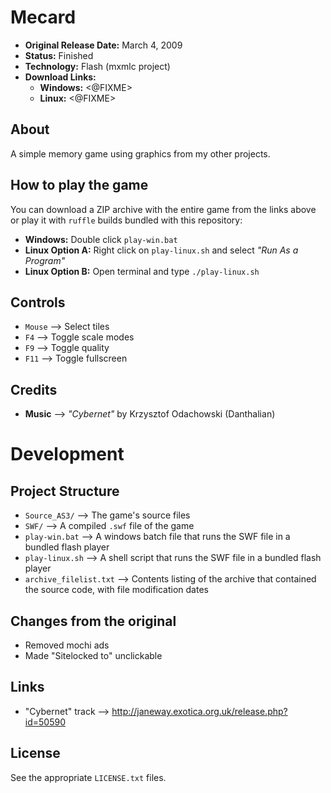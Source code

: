 # Mecard

 - **Original Release Date:** March 4, 2009
 - **Status:** Finished
 - **Technology:** Flash (mxmlc project)
 - **Download Links:**
   - **Windows:** <@FIXME>
   - **Linux:** <@FIXME>


## About
A simple memory game using graphics from my other projects.


## How to play the game
You can download a ZIP archive with the entire game from the links above
or play it with `ruffle` builds bundled with this repository:

 - **Windows:** Double click `play-win.bat`
 - **Linux Option A:** Right click on `play-linux.sh` and
   select *"Run As a Program"*
 - **Linux Option B:** Open terminal and type `./play-linux.sh`


## Controls
 - `Mouse` ⟶ Select tiles
 - `F4` ⟶ Toggle scale modes
 - `F9` ⟶ Toggle quality
 - `F11` ⟶ Toggle fullscreen


## Credits
- **Music** ⟶ *"Cybernet"* by Krzysztof Odachowski (Danthalian)


# Development
## Project Structure
 - `Source_AS3/` ⟶ The game's source files
 - `SWF/` ⟶ A compiled `.swf` file of the game
 - `play-win.bat` ⟶ A windows batch file that runs the SWF file in
   a bundled flash player
 - `play-linux.sh` ⟶ A shell script that runs the SWF file in
   a bundled flash player
 - `archive_filelist.txt` ⟶ Contents listing of the archive that contained the
   source code, with file modification dates


## Changes from the original
 - Removed mochi ads
 - Made "Sitelocked to" unclickable


## Links
 - "Cybernet" track ⟶ http://janeway.exotica.org.uk/release.php?id=50590


## License
See the appropriate `LICENSE.txt` files.